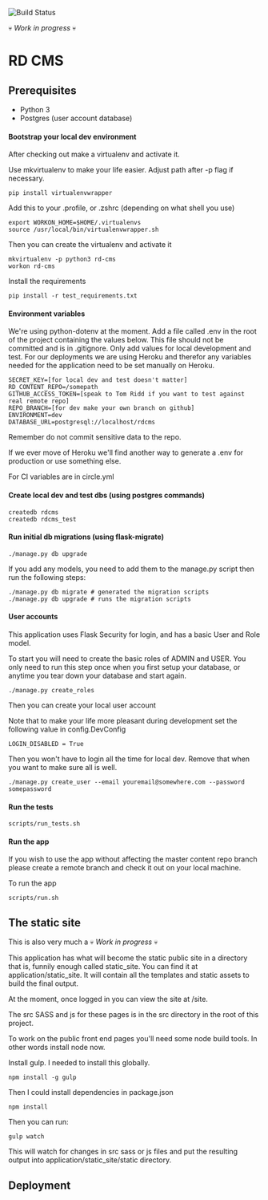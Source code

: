 ![Build Status](https://circleci.com/gh/methods/rd_cms.svg?style=shield&circle-token=0ae822a0f946160095ed880b97c5c012de899155)

:skull: *Work in progress* :skull:

# RD CMS

## Prerequisites

- Python 3
- Postgres (user account database)

#### Bootstrap your local dev environment

After checking out make a virtualenv and activate it.

Use mkvirtualenv to make your life easier. Adjust path after -p flag if necessary.

```
pip install virtualenvwrapper
```

Add this to your .profile, or .zshrc (depending on what shell you use)

```
export WORKON_HOME=$HOME/.virtualenvs
source /usr/local/bin/virtualenvwrapper.sh
```
Then you can create the virtualenv and activate it


```
mkvirtualenv -p python3 rd-cms
workon rd-cms
```

Install the requirements

```
pip install -r test_requirements.txt
```

#### Environment variables

We're using python-dotenv at the moment. Add a file called .env in the root of the project 
containing the values below. This file should not be committed and is in .gitignore. Only add
values for local development and test. For our deployments we are using Heroku and therefor any
variables needed for the application need to be set manually on Heroku.

```
SECRET_KEY=[for local dev and test doesn't matter]
RD_CONTENT_REPO=/somepath
GITHUB_ACCESS_TOKEN=[speak to Tom Ridd if you want to test against real remote repo]
REPO_BRANCH=[for dev make your own branch on github]
ENVIRONMENT=dev
DATABASE_URL=postgresql://localhost/rdcms
```

Remember do not commit sensitive data to the repo.

If we ever move of Heroku we'll find another way to generate a .env for production or use something else.

For CI variables are in circle.yml


#### Create local dev and test dbs (using postgres commands)

```
createdb rdcms
createdb rdcms_test
```

#### Run initial db migrations (using flask-migrate)
```
./manage.py db upgrade
```

If you add any models, you need to add them to the manage.py script then run the following steps:

```
./manage.py db migrate # generated the migration scripts
./manage.py db upgrade # runs the migration scripts
```

#### User accounts

This application uses Flask Security for login, and has a basic User and Role model. 

To start you will  need to create the basic roles of ADMIN and USER. You only need to run this step once when
you first setup your database, or anytime you tear down your database and start again.
```
./manage.py create_roles
```

Then you can create your local user account

Note that to make your life more pleasant during development set the following value
in config.DevConfig 

```
LOGIN_DISABLED = True
```

Then you won't have to login all the time for local dev. Remove that when you want to
make sure all is well.


```
./manage.py create_user --email youremail@somewhere.com --password somepassword
```


#### Run the tests

```
scripts/run_tests.sh
```

#### Run the app

If you wish to use the app without affecting the master content repo branch please create a remote branch
 and check it out on your local machine.

To run the app
```
scripts/run.sh
```

## The static site

This is also very much a :skull: *Work in progress* :skull:

This application has what will become the static public site in a directory that is, funnily
enough called static_site. You can find it at application/static_site. It will contain
all the templates and static assets to build the final output.

At the moment, once logged in you can view the site at /site.

The src SASS and js for these pages is in the src directory in the root of this project.

To work on the public front end pages you'll need some node build tools. In other words
install node now.

Install gulp. I needed to install this globally.

```
npm install -g gulp
```

Then I could install dependencies in package.json

```
npm install
```

Then you can run:

```
gulp watch
```

This will watch for changes in src sass or js files and put the resulting output into
application/static_site/static directory.



## Deployment


